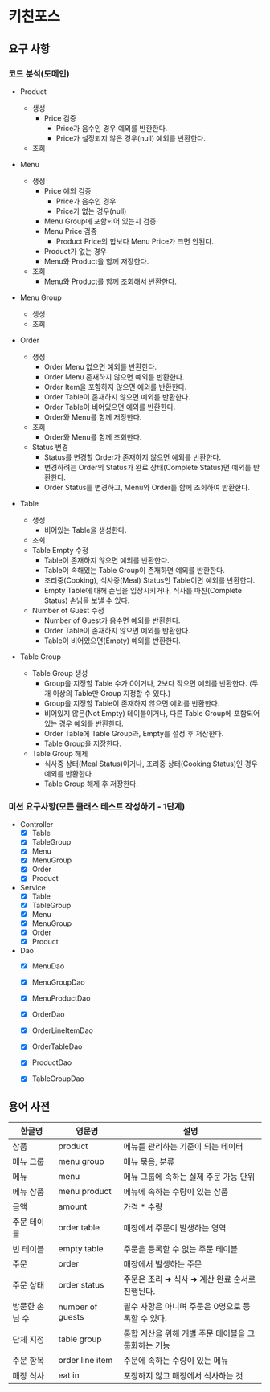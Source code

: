 # 키친포스

## 요구 사항

### 코드 분석(도메인)
- Product
    - 생성
        - Price 검증
            - Price가 음수인 경우 예외를 반환한다.
            - Price가 설정되지 않은 경우(null) 예외를 반환한다.
    - 조회

- Menu
    - 생성
        - Price 예외 검증
            - Price가 음수인 경우
            - Price가 없는 경우(null)
        - Menu Group에 포함되어 있는지 검증 
        - Menu Price 검증
            - Product Price의 합보다 Menu Price가 크면 안된다.
        - Product가 없는 경우  
        - Menu와 Product을 함께 저장한다.
    - 조회 
        - Menu와 Product를 함께 조회해서 반환한다.

- Menu Group
    - 생성
    - 조회

- Order
    - 생성
        - Order Menu 없으면 예외를 반환한다.
        - Order Menu 존재하지 않으면 예외를 반환한다.
        - Order Item을 포함하지 않으면 예외를 반환한다.
        - Order Table이 존재하지 않으면 예외를 반환한다.
        - Order Table이 비어있으면 예외를 반환한다.
        - Order와 Menu를 함께 저장한다.
    - 조회
        - Order와 Menu를 함께 조회한다.
    - Status 변경
        - Status를 변경할 Order가 존재하지 않으면 예외를 반환한다.
        - 변경하려는 Order의 Status가 완료 상태(Complete Status)면 예외를 반환한다.
        - Order Status를 변경하고, Menu와 Order를 함께 조회하여 반환한다.
- Table
    - 생성
        - 비어있는 Table을 생성한다.
    - 조회
    - Table Empty 수정
        - Table이 존재하지 않으면 예외를 반환한다.  
        - Table이 속해있는 Table Group이 존재하면 예외를 반환한다.
        - 조리중(Cooking), 식사중(Meal) Status인 Table이면 예외를 반환한다.
        - Empty Table에 대해 손님을 입장시키거나, 식사를 마친(Complete Status) 손님을 보낼 수 있다.   
    - Number of Guest 수정
        - Number of Guest가 음수면 예외를 반환한다.
        - Order Table이 존재하지 않으면 예외를 반환한다.
        - Table이 비어있으면(Empty) 예외를 반환한다. 
- Table Group
    - Table Group 생성
        - Group을 지정할 Table 수가 0이거나, 2보다 작으면 예외를 반환한다. (두 개 이상의 Table만 Group 지정할 수 있다.) 
        - Group을 지정할 Table이 존재하지 않으면 예외를 반환한다.
        - 비어있지 않은(Not Empty) 테이블이거나, 다른 Table Group에 포함되어 있는 경우 예외를 반환한다.
        - Order Table에 Table Group과, Empty를 설정 후 저장한다.
        - Table Group을 저장한다. 
    - Table Group 해제
        - 식사중 상태(Meal Status)이거나, 조리중 상태(Cooking Status)인 경우 예외를 반환한다.
        - Table Group 해제 후 저장한다.          

### 미션 요구사항(모든 클래스 테스트 작성하기 - 1단계)
- Controller
    - [x] Table
    - [x] TableGroup
    - [x] Menu
    - [x] MenuGroup
    - [x] Order
    - [x] Product
- Service
    - [x] Table
    - [x] TableGroup
    - [x] Menu
    - [x] MenuGroup
    - [x] Order
    - [x] Product 
- Dao
    - [x] MenuDao
    - [x] MenuGroupDao
    - [x] MenuProductDao
    - [x] OrderDao
    - [x] OrderLineItemDao
    - [x] OrderTableDao
    - [x] ProductDao
    - [x] TableGroupDao
    
        
## 용어 사전

| 한글명 | 영문명 | 설명 |
| --- | --- | --- |
| 상품 | product | 메뉴를 관리하는 기준이 되는 데이터 |
| 메뉴 그룹 | menu group | 메뉴 묶음, 분류 |
| 메뉴 | menu | 메뉴 그룹에 속하는 실제 주문 가능 단위 |
| 메뉴 상품 | menu product | 메뉴에 속하는 수량이 있는 상품 |
| 금액 | amount | 가격 * 수량 |
| 주문 테이블 | order table | 매장에서 주문이 발생하는 영역 |
| 빈 테이블 | empty table | 주문을 등록할 수 없는 주문 테이블 |
| 주문 | order | 매장에서 발생하는 주문 |
| 주문 상태 | order status | 주문은 조리 ➜ 식사 ➜ 계산 완료 순서로 진행된다. |
| 방문한 손님 수 | number of guests | 필수 사항은 아니며 주문은 0명으로 등록할 수 있다. |
| 단체 지정 | table group | 통합 계산을 위해 개별 주문 테이블을 그룹화하는 기능 |
| 주문 항목 | order line item | 주문에 속하는 수량이 있는 메뉴 |
| 매장 식사 | eat in | 포장하지 않고 매장에서 식사하는 것 |

